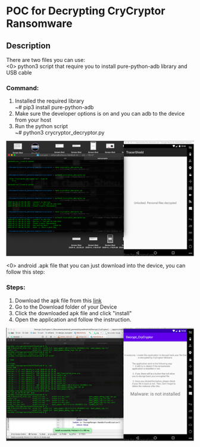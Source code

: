 # POC for Decrypting CryCryptor Ransomware

## Description
There are two files you can use:  
<0> python3 script that require you to install pure-python-adb library and USB cable
### Command:
1. Installed the required library  
~# pip3 install pure-python-adb  
2. Make sure the developer options is on and you can adb to the device from your host  
3. Run the python script  
~# python3 crycryptor_decryptor.py

![alt text](https://github.com/sleepyowl-beep/android_security/raw/master/CryDecrypto_malware/image/python.png "Python Execution")

<0> android .apk file that you can just download into the device, you can follow this step: 
### Steps:
1. Download the apk file from this [link](https://github.com/sleepyowl-beep/android_security/raw/master/CryDecrypto_malware/cry_decryptor.apk)
2. Go to the Download folder of your Device
3. Click the downloaded apk file and click "install"
4. Open the application and follow the instruction.

![alt text](https://github.com/sleepyowl-beep/android_security/raw/master/CryDecrypto_malware/image/android.png "Android Execution")
